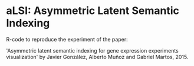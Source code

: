 aLSI: Asymmetric Latent Semantic Indexing
======

R-code to reproduce the experiment of the paper: 

'Asymmetric latent semantic indexing for gene expression experiments visualization' by Javier González, Alberto Muñoz and Gabriel Martos, 2015.

